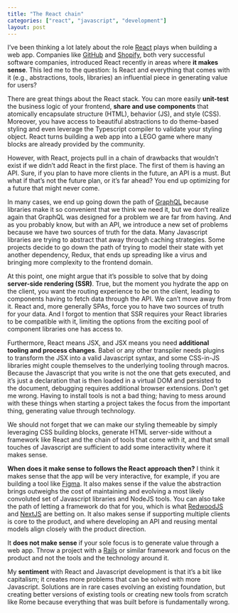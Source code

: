 ```yaml
---
title: "The React chain"
categories: ["react", "javascript", "development"]
layout: post
---
```


I’ve been thinking a lot lately about the role [React](https://reactjs.org/) plays when building a web app. Companies like [GitHub](https://github.com) and [Shopify](https://shopify.com), both very successful software companies, introduced React recently in areas where **it makes sense**. This led me to the question: Is React and everything that comes with it (e.g., abstractions, tools, libraries) an influential piece in generating value for users?

There are great things about the React stack. You can more easily **unit-test** the business logic of your frontend, **share and use components** that atomically encapsulate structure (HTML), behavior (JS), and style (CSS). Moreover, you have access to beautiful abstractions to do theme-based styling and even leverage the Typescript compiler to validate your styling object. React turns building a web app into a LEGO game where many blocks are already provided by the community.

However, with React, projects pull in a chain of drawbacks that wouldn’t exist if we didn’t add React in the first place. The first of them is having an API. Sure, if you plan to have more clients in the future, an API is a must. But what if that’s not the future plan, or it’s far ahead? You end up optimizing for a future that might never come. 

In many cases, we end up going down the path of [GraphQL](https://graphql.org/) because libraries make it so convenient that we think we need it, but we don’t realize again that GraphQL was designed for a problem we are far from having. And as you probably know, but with an API, we introduce a new set of problems because we have two sources of truth for the data. Many Javascript libraries are trying to abstract that away through caching strategies. Some projects decide to go down the path of trying to model their state with yet another dependency, Redux, that ends up spreading like a virus and bringing more complexity to the frontend domain.

At this point, one might argue that it’s possible to solve that by doing **server-side rendering (SSR)**. True, but the moment you hydrate the app on the client, you want the routing experience to be on the client, leading to components having to fetch data through the API. We can’t move away from it. React and, more generally SPAs, force you to have two sources of truth for your data. And I forgot to mention that SSR requires your React libraries to be compatible with it, limiting the options from the exciting pool of component libraries one has access to.

Furthermore, React means JSX, and JSX means you need **additional tooling and process changes**. Babel or any other transpiler needs plugins to transform the JSX into a valid Javascript syntax, and some CSS-in-JS libraries might couple themselves to the underlying tooling through macros. Because the Javascript that you write is not the one that gets executed, and it’s just a declaration that is then loaded in a virtual DOM and persisted to the document, debugging requires additional browser extensions. Don’t get me wrong. Having to install tools is not a bad thing; having to mess around with these things when starting a project takes the focus from the important thing, generating value through technology.

We should not forget that we can make our styling themeable by simply leveraging CSS building blocks, generate HTML server-side without a framework like React and the chain of tools that come with it, and that small touches of Javascript are sufficient to add some interactivity where it makes sense.

**When does it make sense to follows the React approach then?** I think it makes sense that the app will be very interactive, for example, if you are building a tool like [Figma](https://figma.com/). It also makes sense if the value the abstraction brings outweighs the cost of maintaining and evolving a most likely convoluted set of Javascript libraries and NodeJS tools. You can also take the path of letting a framework do that for you, which is what [RedwoodJS](https://redwoodjs.com/) and [NextJS](https://nextjs.org/) are betting on. It also makes sense if supporting multiple clients is core to the product, and where developing an API and reusing mental models align closely with the product direction.

It **does not make sense** if your sole focus is to generate value through a web app. Throw a project with a [Rails](https://rubyonrails.org/) or similar framework and focus on the product and not the tools and the technology around it.

My **sentiment** with React and Javascript development is that it’s a bit like capitalism; it creates more problems that can be solved with more Javascript. Solutions are in rare cases evolving an existing foundation, but creating better versions of existing tools or creating new tools from scratch like Rome because everything that was built before is fundamentally wrong.